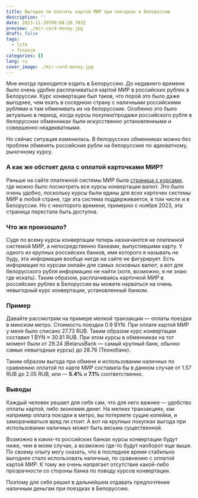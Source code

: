```yaml
---
title: Выгодно ли платить картой МИР при поездках в Белоруссию
description: ''
date: 2023-11-26T09:08:20.703Z
preview: ./mir-card-money.jpg
draft: false
tags:
  - life
  - finance
categories: []
lang: ru
cover_image: ./mir-card-money.jpg
---
```


Мне иногда приходится ездить в Белоруссию. До недавнего времени было очень удобно расплачиваться картой МИР в российских рублях в Белоруссии. Курс конвертации был таков, что порой это было даже выгоднее, чем ехать в соседнюю страну с наличными российскими рублями и там обменивать их на белорусские. Особенно это было актуально в период, когда курсы покупки/продажи российского рубля в белорусских обменниках были искусственно установленными и совершенно неадекватными.

Но сейчас ситуация изменилась. В белорусских обменниках можно без проблем обменять российские рубли на белорусские по адекватному, рыночному курсу.

### А как же обстоят дела с оплатой карточками МИР?

Раньше на сайте платежной системы МИР была [страница с курсами](https://mironline.ru/support/list/kursy_mir/), где можно было посмотреть все курсы конвертации валют. Это было очень удобно, поскольку курсы были едины для всех карточек системы МИР в любой стране, где эта система поддерживается, в том числе и в Белоруссии. Но с некоторого времени, примерно с ноября 2023, эта страница перестала быть доступна.

### Что же произошло?

Судя по всему курсы конвертации теперь назначаются не платежной системой МИР, а непосредственно банками, выпустившими карту. У одного из крупных российских банков, имя которого я называть не буду, эта информация вообще нигде на сайте не фигурирует. Есть информация по курсам онлайн для самых основных валют, а вот для белорусского рубля информацию не найти (хотя, возможно, я не знаю где искать). Таким образом, расплачиваясь карточкой МИР в российских рублях в Белоруссии вы можете нарваться на очень невыгодный курс конвертации, установленный банком.

### Пример

Давайте рассмотрим на примере мелкой транзакции — оплаты поездки в минском метро. Стоимость поездки 0.9 BYN. При оплате картой МИР у меня было списано 27.73 RUB. Таким образом курс конвертации составил 1 BYN ≈ 30.81 RUB. При этом курсы в обменниках на тот момент были от 29.24 (BelarusBank — самый крупный банк, обычно самые невыгодные курсы) до 28.76 (Технобанк).

Таким образом выгода при обмене и использовании наличных по сравнению оплатой по карте МИР составила бы в данном случае от 1.57 RUB до 2.05 RUB, или — **5.4%** и **7.1%** соответственно.

### Выводы

Каждый человек решает для себя сам, что для него важнее — удобство оплаты картой, либо экономия денег. На мелких транзакциях, как например оплата поездки в метро, вы потеряете сущие копейки, и заморачиваться вряд ли стоит. А вот на крупных покупках выгода при использовании наличных может быть весьма существенной.

Возможно в каких-то российских банках курсы конвертации будут ниже, чем в моем случае, а возможно где-то будут наоборот еще выше. По своему опыту могу сказать, что в последнее время стабильно выгоднее стало использовать наличные, по сравнению с оплатой картой МИР. К тому же очень напрягает отсутствие какой-либо прозрачности со стороны банка по поводу курсов конвертации.

Поэтому для себя решил в дальнейшем отдавать предпочтение наличным деньгам при поездках в Белоруссию.
